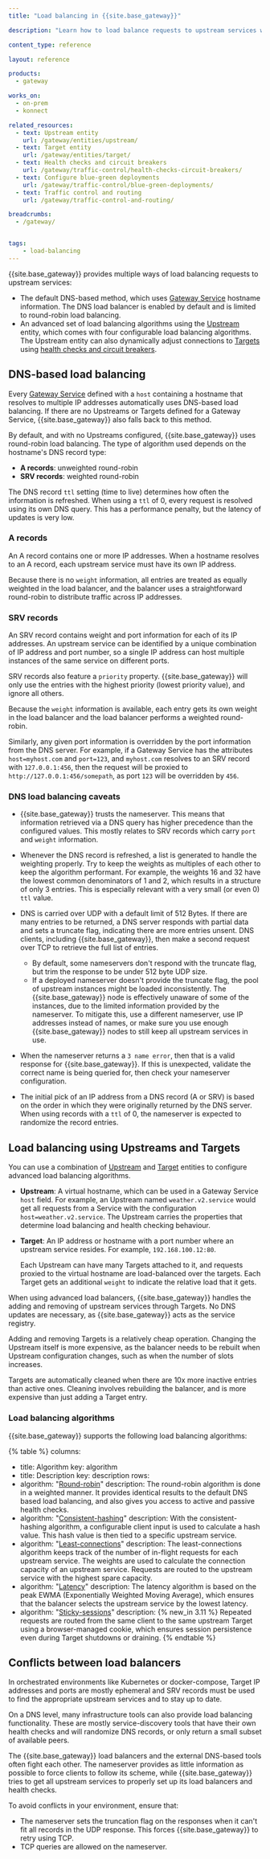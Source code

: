 ```yaml
---
title: "Load balancing in {{site.base_gateway}}"

description: "Learn how to load balance requests to upstream services with {{site.base_gateway}}"

content_type: reference

layout: reference

products:
  - gateway

works_on:
  - on-prem
  - konnect

related_resources:
  - text: Upstream entity
    url: /gateway/entities/upstream/
  - text: Target entity
    url: /gateway/entities/target/
  - text: Health checks and circuit breakers
    url: /gateway/traffic-control/health-checks-circuit-breakers/
  - text: Configure blue-green deployments
    url: /gateway/traffic-control/blue-green-deployments/
  - text: Traffic control and routing
    url: /gateway/traffic-control-and-routing/

breadcrumbs:
  - /gateway/


tags:
    - load-balancing
---
```


{{site.base_gateway}} provides multiple ways of load balancing requests to upstream services:
* The default DNS-based method, which uses [Gateway Service](/gateway/entities/service/) hostname information.
The DNS load balancer is enabled by default and is limited to round-robin load balancing.
* An advanced set of load balancing algorithms using the [Upstream](/gateway/entities/upstream/) entity, which comes with four configurable load balancing algorithms.
The Upstream entity can also dynamically adjust connections to [Targets](/gateway/entities/target/) using [health checks and circuit breakers](/gateway/traffic-control/health-checks-circuit-breakers/).

## DNS-based load balancing

Every [Gateway Service](/gateway/entities/service/) defined with a `host` containing a hostname that resolves to multiple IP addresses automatically uses DNS-based load balancing.
If there are no Upstreams or Targets defined for a Gateway Service, {{site.base_gateway}} also falls back to this method.

By default, and with no Upstreams configured, {{site.base_gateway}} uses round-robin load balancing.
The type of algorithm used depends on the hostname's DNS record type:
* **A records**: unweighted round-robin
* **SRV records**: weighted round-robin

The DNS record `ttl` setting (time to live) determines how often the information is refreshed.
When using a `ttl` of 0, every request is resolved using its own DNS query.
This has a performance penalty, but the latency of updates is very low.

### A records

An A record contains one or more IP addresses.
When a hostname resolves to an A record, each upstream service must have its own IP address.

Because there is no `weight` information, all entries are treated as equally weighted in the load balancer, and the balancer uses a straightforward round-robin to distribute traffic across IP addresses.

### SRV records

An SRV record contains weight and port information for each of its IP addresses.
An upstream service can be identified by a unique combination of IP address and port number, so a single IP address can host multiple instances of the same service on different ports.

SRV records also feature a `priority` property.
{{site.base_gateway}} will only use the entries with the highest priority (lowest priority value), and ignore all others.

Because the `weight` information is available, each entry gets its own weight in the load balancer and the load balancer performs a weighted round-robin.

Similarly, any given port information is overridden by the port information from the DNS server.
For example, if a Gateway Service has the attributes `host=myhost.com` and `port=123`, and `myhost.com` resolves to an SRV record with `127.0.0.1:456`, then the request will be proxied to `http://127.0.0.1:456/somepath`, as port `123` will be overridden by `456`.

### DNS load balancing caveats

* {{site.base_gateway}} trusts the nameserver.
This means that information retrieved via a DNS query has higher precedence than the configured values.
This mostly relates to SRV records which carry `port` and `weight` information.

* Whenever the DNS record is refreshed, a list is generated to handle the weighting properly.
Try to keep the weights as multiples of each other to keep the algorithm performant.
For example, the weights 16 and 32 have the lowest common denominators of 1 and 2, which results in a structure of only 3 entries.
This is especially relevant with a very small (or even 0) `ttl` value.

* DNS is carried over UDP with a default limit of 512 Bytes.
If there are many entries to be returned, a DNS server responds with partial data and sets a truncate flag, indicating there are more entries unsent.
DNS clients, including {{site.base_gateway}}, then make a second request over TCP to retrieve the full list of entries.
  * By default, some nameservers don't respond with the truncate flag, but trim the response
to be under 512 byte UDP size.
  * If a deployed nameserver doesn't provide the truncate flag, the pool of upstream instances might be loaded inconsistently.
  The {{site.base_gateway}} node is effectively unaware of some of the instances, due to the limited information provided by the nameserver.
  To mitigate this, use a different nameserver, use IP addresses instead of names, or make sure you use enough {{site.base_gateway}} nodes to still keep all upstream services in use.

* When the nameserver returns a `3 name error`, then that is a valid response for {{site.base_gateway}}.
If this is unexpected, validate the correct name is being queried for, then check your nameserver configuration.

* The initial pick of an IP address from a DNS record (A or SRV) is based on the order in which they were originally returned by the DNS server.
When using records with a `ttl` of 0, the nameserver is expected to randomize the record entries.

## Load balancing using Upstreams and Targets

You can use a combination of [Upstream](/gateway/entities/upstream/) and [Target](/gateway/entities/target/) entities to configure advanced load balancing algorithms.

* **Upstream**: A virtual hostname, which can be used in a Gateway Service `host` field.
  For example, an Upstream named `weather.v2.service` would get all requests from a Service with the configuration `host=weather.v2.service`.
  The Upstream carries the properties that determine load balancing and health checking behaviour.

* **Target**: An IP address or hostname with a port number where an upstream service resides.
  For example, `192.168.100.12:80`.

  Each Upstream can have many Targets attached to it, and requests proxied to the virtual hostname are load-balanced over the targets.
  Each Target gets an additional `weight` to indicate the relative load that it gets.

When using advanced load balancers, {{site.base_gateway}} handles the adding and removing of upstream services through Targets.
No DNS updates are necessary, as {{site.base_gateway}} acts as the service registry.

Adding and removing Targets is a relatively cheap operation.
Changing the Upstream itself is more expensive, as the balancer needs to be rebuilt when Upstream configuration changes, such as when the number of slots increases.

Targets are automatically cleaned when there are 10x more inactive entries than active ones.
Cleaning involves rebuilding the balancer, and is more expensive than just adding a Target entry.

### Load balancing algorithms

{{site.base_gateway}} supports the following load balancing algorithms:

<!--vale off-->
{% table %}
columns:
  - title: Algorithm
    key: algorithm
  - title: Description
    key: description
rows:
  - algorithm: "[Round-robin](/gateway/entities/upstream/#round-robin)"
    description: The round-robin algorithm is done in a weighted manner. It provides identical results to the default DNS based load balancing, and also gives you access to active and passive health checks.
  - algorithm: "[Consistent-hashing](/gateway/entities/upstream/#consistent-hashing)"
    description: With the consistent-hashing algorithm, a configurable client input is used to calculate a hash value. This hash value is then tied to a specific upstream service.
  - algorithm: "[Least-connections](/gateway/entities/upstream/#least-connections)"
    description: The least-connections algorithm keeps track of the number of in-flight requests for each upstream service. The weights are used to calculate the connection capacity of an upstream service. Requests are routed to the upstream service with the highest spare capacity.
  - algorithm: "[Latency](/gateway/entities/upstream/#latency)"
    description: The latency algorithm is based on the peak EWMA (Exponentially Weighted Moving Average), which ensures that the balancer selects the upstream service by the lowest latency.
  - algorithm: "[Sticky-sessions](/gateway/entities/upstream/#sticky-sessions)"
    description: {% new_in 3.11 %} Repeated requests are routed from the same client to the same upstream Target using a browser-managed cookie, which ensures session persistence even during Target shutdowns or draining.
{% endtable %}
<!--vale on-->


## Conflicts between load balancers

In orchestrated environments like Kubernetes or docker-compose, Target IP addresses and ports are mostly ephemeral and SRV records must be used to find the appropriate upstream services and to stay up to date.

On a DNS level, many infrastructure tools can also provide load balancing functionality.
These are mostly service-discovery tools that have their own health checks and will randomize DNS records, or only return a small subset of available peers.

The {{site.base_gateway}} load balancers and the external DNS-based tools often fight each other.
The nameserver provides as little information as possible to force clients to follow its scheme, while {{site.base_gateway}} tries to get all upstream services to properly set up its load balancers and health checks.

To avoid conflicts in your environment, ensure that:

* The nameserver sets the truncation flag on the responses when it can't fit all records in the UDP response.
This forces {{site.base_gateway}} to retry using TCP.
* TCP queries are allowed on the nameserver.